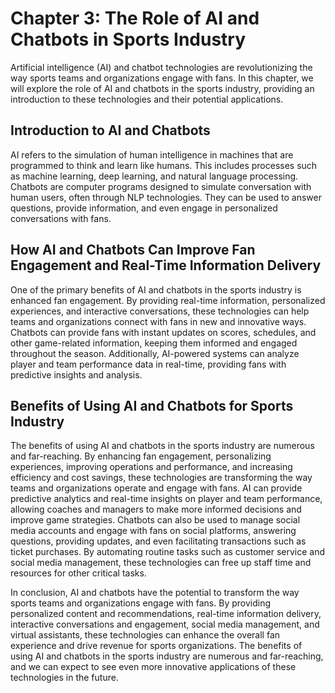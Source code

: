 Chapter 3: The Role of AI and Chatbots in Sports Industry
=========================================================

Artificial intelligence (AI) and chatbot technologies are revolutionizing the way sports teams and organizations engage with fans. In this chapter, we will explore the role of AI and chatbots in the sports industry, providing an introduction to these technologies and their potential applications.

Introduction to AI and Chatbots
-------------------------------

AI refers to the simulation of human intelligence in machines that are programmed to think and learn like humans. This includes processes such as machine learning, deep learning, and natural language processing. Chatbots are computer programs designed to simulate conversation with human users, often through NLP technologies. They can be used to answer questions, provide information, and even engage in personalized conversations with fans.

How AI and Chatbots Can Improve Fan Engagement and Real-Time Information Delivery
---------------------------------------------------------------------------------

One of the primary benefits of AI and chatbots in the sports industry is enhanced fan engagement. By providing real-time information, personalized experiences, and interactive conversations, these technologies can help teams and organizations connect with fans in new and innovative ways. Chatbots can provide fans with instant updates on scores, schedules, and other game-related information, keeping them informed and engaged throughout the season. Additionally, AI-powered systems can analyze player and team performance data in real-time, providing fans with predictive insights and analysis.

Benefits of Using AI and Chatbots for Sports Industry
-----------------------------------------------------

The benefits of using AI and chatbots in the sports industry are numerous and far-reaching. By enhancing fan engagement, personalizing experiences, improving operations and performance, and increasing efficiency and cost savings, these technologies are transforming the way teams and organizations operate and engage with fans. AI can provide predictive analytics and real-time insights on player and team performance, allowing coaches and managers to make more informed decisions and improve game strategies. Chatbots can also be used to manage social media accounts and engage with fans on social platforms, answering questions, providing updates, and even facilitating transactions such as ticket purchases. By automating routine tasks such as customer service and social media management, these technologies can free up staff time and resources for other critical tasks.

In conclusion, AI and chatbots have the potential to transform the way sports teams and organizations engage with fans. By providing personalized content and recommendations, real-time information delivery, interactive conversations and engagement, social media management, and virtual assistants, these technologies can enhance the overall fan experience and drive revenue for sports organizations. The benefits of using AI and chatbots in the sports industry are numerous and far-reaching, and we can expect to see even more innovative applications of these technologies in the future.
